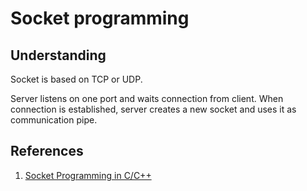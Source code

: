 # Socket programming

## Understanding

Socket is based on TCP or UDP.

Server listens on one port and waits connection from client. When connection is established, server creates a new socket and uses it as communication pipe.

## References

1. [Socket Programming in C/C++](https://www.geeksforgeeks.org/socket-programming-cc/)
